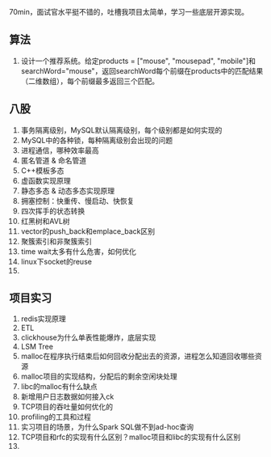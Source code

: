 70min，面试官水平挺不错的，吐槽我项目太简单，学习一些底层开源实现。
## 算法
1. 设计一个推荐系统。给定products = ["mouse", "mousepad", "mobile"]和searchWord="mouse"，返回searchWord每个前缀在products中的匹配结果（二维数组），每个前缀最多返回三个匹配。

## 八股
1. 事务隔离级别，MySQL默认隔离级别，每个级别都是如何实现的
2. MySQL中的各种锁，每种隔离级别会出现的问题
3. 进程通信，哪种效率最高
4. 匿名管道 & 命名管道
5. C++模板多态
6. 虚函数实现原理
7. 静态多态 & 动态多态实现原理
8. 拥塞控制：快重传、慢启动、快恢复
9. 四次挥手的状态转换
10. 红黑树和AVL树
11. vector的push_back和emplace_back区别
12. 聚簇索引和非聚簇索引
13. time wait太多有什么危害，如何优化
14. linux下socket的reuse
15. 

## 项目实习
1. redis实现原理
2. ETL
3. clickhouse为什么单表性能爆炸，底层实现
4. LSM Tree
5. malloc在程序执行结束后如何回收分配出去的资源，进程怎么知道回收哪些资源
6. malloc项目的实现结构，分配后的剩余空闲块处理
7. libc的malloc有什么缺点
8. 新增用户日志数据如何接入ck
9. TCP项目的吞吐量如何优化的
10. profiling的工具和过程
11. 实习项目的场景，为什么Spark SQL做不到ad-hoc查询
12. TCP项目和rfc的实现有什么区别？malloc项目和libc的实现有什么区别
13. 
